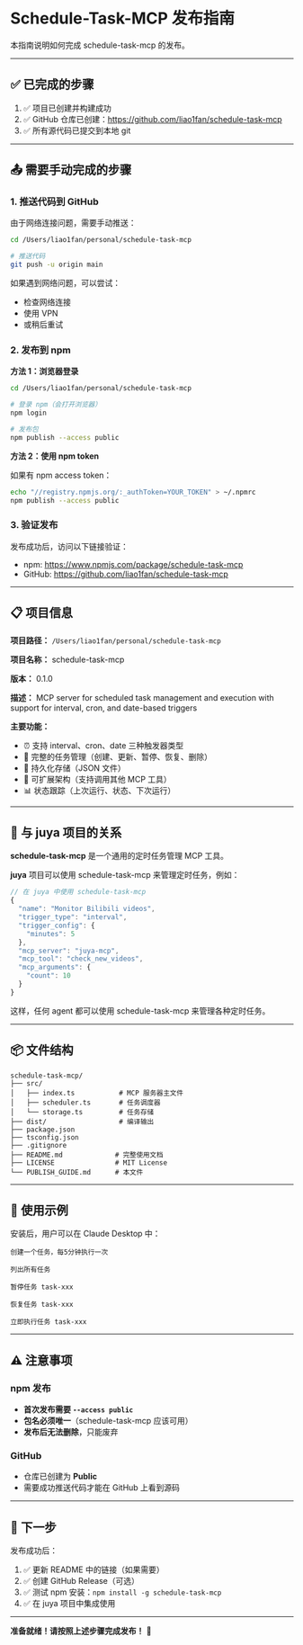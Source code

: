 # Schedule-Task-MCP 发布指南

本指南说明如何完成 schedule-task-mcp 的发布。

---

## ✅ 已完成的步骤

1. ✅ 项目已创建并构建成功
2. ✅ GitHub 仓库已创建：https://github.com/liao1fan/schedule-task-mcp
3. ✅ 所有源代码已提交到本地 git

---

## 📤 需要手动完成的步骤

### 1. 推送代码到 GitHub

由于网络连接问题，需要手动推送：

```bash
cd /Users/liao1fan/personal/schedule-task-mcp

# 推送代码
git push -u origin main
```

如果遇到网络问题，可以尝试：
- 检查网络连接
- 使用 VPN
- 或稍后重试

### 2. 发布到 npm

**方法 1：浏览器登录**

```bash
cd /Users/liao1fan/personal/schedule-task-mcp

# 登录 npm（会打开浏览器）
npm login

# 发布包
npm publish --access public
```

**方法 2：使用 npm token**

如果有 npm access token：

```bash
echo "//registry.npmjs.org/:_authToken=YOUR_TOKEN" > ~/.npmrc
npm publish --access public
```

### 3. 验证发布

发布成功后，访问以下链接验证：
- npm: https://www.npmjs.com/package/schedule-task-mcp
- GitHub: https://github.com/liao1fan/schedule-task-mcp

---

## 📋 项目信息

**项目路径：** `/Users/liao1fan/personal/schedule-task-mcp`

**项目名称：** schedule-task-mcp

**版本：** 0.1.0

**描述：** MCP server for scheduled task management and execution with support for interval, cron, and date-based triggers

**主要功能：**
- ⏰ 支持 interval、cron、date 三种触发器类型
- 🔄 完整的任务管理（创建、更新、暂停、恢复、删除）
- 💾 持久化存储（JSON 文件）
- 🎯 可扩展架构（支持调用其他 MCP 工具）
- 📊 状态跟踪（上次运行、状态、下次运行）

---

## 🎯 与 juya 项目的关系

**schedule-task-mcp** 是一个通用的定时任务管理 MCP 工具。

**juya** 项目可以使用 schedule-task-mcp 来管理定时任务，例如：

```javascript
// 在 juya 中使用 schedule-task-mcp
{
  "name": "Monitor Bilibili videos",
  "trigger_type": "interval",
  "trigger_config": {
    "minutes": 5
  },
  "mcp_server": "juya-mcp",
  "mcp_tool": "check_new_videos",
  "mcp_arguments": {
    "count": 10
  }
}
```

这样，任何 agent 都可以使用 schedule-task-mcp 来管理各种定时任务。

---

## 📦 文件结构

```
schedule-task-mcp/
├── src/
│   ├── index.ts           # MCP 服务器主文件
│   ├── scheduler.ts       # 任务调度器
│   └── storage.ts         # 任务存储
├── dist/                  # 编译输出
├── package.json
├── tsconfig.json
├── .gitignore
├── README.md             # 完整使用文档
├── LICENSE               # MIT License
└── PUBLISH_GUIDE.md      # 本文件
```

---

## 🚀 使用示例

安装后，用户可以在 Claude Desktop 中：

```
创建一个任务，每5分钟执行一次

列出所有任务

暂停任务 task-xxx

恢复任务 task-xxx

立即执行任务 task-xxx
```

---

## ⚠️ 注意事项

### npm 发布

- **首次发布需要 `--access public`**
- **包名必须唯一**（schedule-task-mcp 应该可用）
- **发布后无法删除**，只能废弃

### GitHub

- 仓库已创建为 **Public**
- 需要成功推送代码才能在 GitHub 上看到源码

---

## 🎉 下一步

发布成功后：

1. ✅ 更新 README 中的链接（如果需要）
2. ✅ 创建 GitHub Release（可选）
3. ✅ 测试 npm 安装：`npm install -g schedule-task-mcp`
4. ✅ 在 juya 项目中集成使用

---

**准备就绪！请按照上述步骤完成发布！** 🚀
